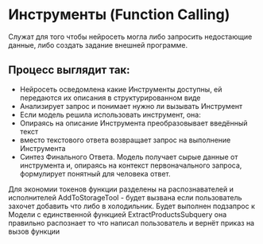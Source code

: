 # Инструменты (Function Calling) 
Cлужат для того чтобы нейросеть могла либо запросить недостающие данные, либо создать задание внешней программе.

## Процесс выглядит так:

- Нейросеть осведомлена какие Инструменты доступны, ей передаются их описания в структурированном виде
- Анализирует запрос и понимает нужно ли вызывать Инструмент
- Если модель решила использовать инструмент, она:
- Опираясь на описание Инструмента преобразовывает введённый текст
- вместо текстового ответа возвращает запрос на выполнение Инструмента
- Синтез Финального Ответа.
    Модель получает сырые данные от инструмента и, опираясь на контекст первоначального запроса, формулирует понятный для человека ответ.


Для экономии токенов функции разделены на распознавателей и исполнителей
AddToStorageTool - будет вызвана если пользователь захочет добавить что либо в холодильник.
Будет выполнен подзапрос к Модели  с единственной функцией ExtractProductsSubquery
она правильно распознает то что написал пользователь и вернёт приказ на вызов функции



